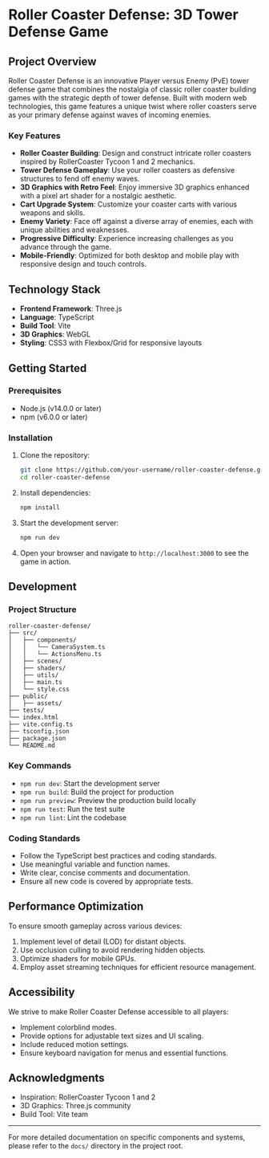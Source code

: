 # Roller Coaster Defense: 3D Tower Defense Game

## Project Overview

Roller Coaster Defense is an innovative Player versus Enemy (PvE) tower defense game that combines the nostalgia of classic roller coaster building games with the strategic depth of tower defense. Built with modern web technologies, this game features a unique twist where roller coasters serve as your primary defense against waves of incoming enemies.

### Key Features

- **Roller Coaster Building**: Design and construct intricate roller coasters inspired by RollerCoaster Tycoon 1 and 2 mechanics.
- **Tower Defense Gameplay**: Use your roller coasters as defensive structures to fend off enemy waves.
- **3D Graphics with Retro Feel**: Enjoy immersive 3D graphics enhanced with a pixel art shader for a nostalgic aesthetic.
- **Cart Upgrade System**: Customize your coaster carts with various weapons and skills.
- **Enemy Variety**: Face off against a diverse array of enemies, each with unique abilities and weaknesses.
- **Progressive Difficulty**: Experience increasing challenges as you advance through the game.
- **Mobile-Friendly**: Optimized for both desktop and mobile play with responsive design and touch controls.

## Technology Stack

- **Frontend Framework**: Three.js
- **Language**: TypeScript
- **Build Tool**: Vite
- **3D Graphics**: WebGL
- **Styling**: CSS3 with Flexbox/Grid for responsive layouts

## Getting Started

### Prerequisites

- Node.js (v14.0.0 or later)
- npm (v6.0.0 or later)

### Installation

1. Clone the repository:
   ```bash
   git clone https://github.com/your-username/roller-coaster-defense.git
   cd roller-coaster-defense
   ```

2. Install dependencies:
   ```bash
   npm install
   ```

3. Start the development server:
   ```bash
   npm run dev
   ```

4. Open your browser and navigate to `http://localhost:3000` to see the game in action.

## Development

### Project Structure

```
roller-coaster-defense/
├── src/
│   ├── components/
│   │   └── CameraSystem.ts
│   │   └── ActionsMenu.ts
│   ├── scenes/
│   ├── shaders/
│   ├── utils/
│   ├── main.ts
│   └── style.css
├── public/
│   ├── assets/
├── tests/
└── index.html
├── vite.config.ts
├── tsconfig.json
├── package.json
└── README.md
```

### Key Commands

- `npm run dev`: Start the development server
- `npm run build`: Build the project for production
- `npm run preview`: Preview the production build locally
- `npm run test`: Run the test suite
- `npm run lint`: Lint the codebase

### Coding Standards

- Follow the TypeScript best practices and coding standards.
- Use meaningful variable and function names.
- Write clear, concise comments and documentation.
- Ensure all new code is covered by appropriate tests.

## Performance Optimization

To ensure smooth gameplay across various devices:

1. Implement level of detail (LOD) for distant objects.
2. Use occlusion culling to avoid rendering hidden objects.
3. Optimize shaders for mobile GPUs.
4. Employ asset streaming techniques for efficient resource management.

## Accessibility

We strive to make Roller Coaster Defense accessible to all players:

- Implement colorblind modes.
- Provide options for adjustable text sizes and UI scaling.
- Include reduced motion settings.
- Ensure keyboard navigation for menus and essential functions.

## Acknowledgments

- Inspiration: RollerCoaster Tycoon 1 and 2
- 3D Graphics: Three.js community
- Build Tool: Vite team

---

For more detailed documentation on specific components and systems, please refer to the `docs/` directory in the project root.

